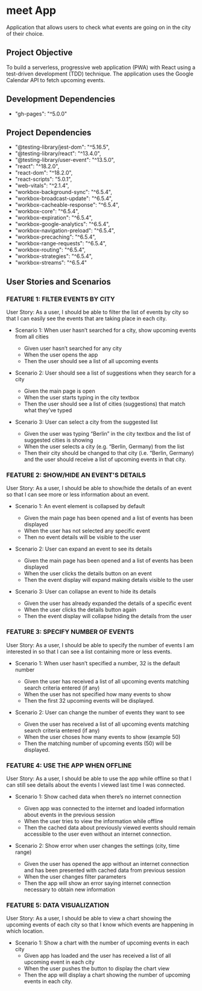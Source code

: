 # meet App

Application that allows users to check what events are going on in the city of their choice.

## Project Objective

To build a serverless, progressive web application (PWA) with React using a
test-driven development (TDD) technique. The application uses the Google
Calendar API to fetch upcoming events.

## Development Dependencies

- "gh-pages": "^5.0.0"

## Project Dependencies

- "@testing-library/jest-dom": "^5.16.5",
- "@testing-library/react": "^13.4.0",
- "@testing-library/user-event": "^13.5.0",
- "react": "^18.2.0",
- "react-dom": "^18.2.0",
- "react-scripts": "5.0.1",
- "web-vitals": "^2.1.4",
- "workbox-background-sync": "^6.5.4",
- "workbox-broadcast-update": "^6.5.4",
- "workbox-cacheable-response": "^6.5.4",
- "workbox-core": "^6.5.4",
- "workbox-expiration": "^6.5.4",
- "workbox-google-analytics": "^6.5.4",
- "workbox-navigation-preload": "^6.5.4",
- "workbox-precaching": "^6.5.4",
- "workbox-range-requests": "^6.5.4",
- "workbox-routing": "^6.5.4",
- "workbox-strategies": "^6.5.4",
- "workbox-streams": "^6.5.4"

## User Stories and Scenarios

### FEATURE 1: FILTER EVENTS BY CITY

User Story: As a user, I should be able to filter the list of events by city so that I can easily see the events that are taking place in each city.

- Scenario 1: When user hasn’t searched for a city, show upcoming events from all cities

  - Given user hasn’t searched for any city
  - When the user opens the app
  - Then the user should see a list of all upcoming events

- Scenario 2: User should see a list of suggestions when they search for a city

  - Given the main page is open
  - When the user starts typing in the city textbox
  - Then the user should see a list of cities (suggestions) that match what they’ve typed

- Scenario 3: User can select a city from the suggested list
  - Given the user was typing “Berlin” in the city textbox and the list of suggested cities is showing
  - When the user selects a city (e.g. “Berlin, Germany) from the list
  - Then their city should be changed to that city (i.e. “Berlin, Germany) and the user should receive a list of upcoming events in that city.

### FEATURE 2: SHOW/HIDE AN EVENT'S DETAILS

User Story: As a user, I should be able to show/hide the details of an event so that I can see more or less information about an event.

- Scenario 1: An event element is collapsed by default
  - Given the main page has been opened and a list of events has been displayed
  - When the user has not selected any specific event
  - Then no event details will be visible to the user
- Scenario 2: User can expand an event to see its details

  - Given the main page has been opened and a list of events has been displayed
  - When the user clicks the details button on an event
  - Then the event display will expand making details visible to the user

- Scenario 3: User can collapse an event to hide its details
  - Given the user has already expanded the details of a specific event
  - When the user clicks the details button again
  - Then the event display will collapse hiding the details from the user

### FEATURE 3: SPECIFY NUMBER OF EVENTS

User Story: As a user, I should be able to specify the number of events I am interested in so that I can see a list containing more or less events.

- Scenario 1: When user hasn’t specified a number, 32 is the default number

  - Given the user has received a list of all upcoming events matching search criteria entered (if any)
  - When the user has not specified how many events to show
  - Then the first 32 upcoming events will be displayed.

- Scenario 2: User can change the number of events they want to see
  - Given the user has received a list of all upcoming events matching search criteria entered (if any)
  - When the user choses how many events to show (example 50)
  - Then the matching number of upcoming events (50) will be displayed.

### FEATURE 4: USE THE APP WHEN OFFLINE

User Story: As a user, I should be able to use the app while offline so that I can still see details about the events I viewed last time I was connected.

- Scenario 1: Show cached data when there’s no internet connection

  - Given app was connected to the internet and loaded information about events in the previous session
  - When the user tries to view the information while offline
  - Then the cached data about previously viewed events should remain accessible to the user even without an internet connection.

- Scenario 2: Show error when user changes the settings (city, time range)
  - Given the user has opened the app without an internet connection and has been presented with cached data from previous session
  - When the user changes filter parameters
  - Then the app will show an error saying internet connection necessary to obtain new information

### FEATURE 5: DATA VISUALIZATION

User Story: As a user, I should be able to view a chart showing the upcoming events of each city so that I know which events are happening in which location.

- Scenario 1: Show a chart with the number of upcoming events in each city
  - Given app has loaded and the user has received a list of all upcoming event in each city
  - When the user pushes the button to display the chart view
  - Then the app will display a chart showing the number of upcoming events in each city.
